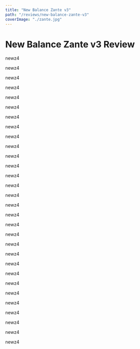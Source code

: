 ```yaml
---
title: "New Balance Zante v3"
path: "/reviews/new-balance-zante-v3"
coverImage: "./zante.jpg"
---
```

# New Balance Zante v3 Review

newz4

newz4

newz4

newz4

newz4

newz4

newz4

newz4

newz4

newz4

newz4

newz4

newz4

newz4

newz4

newz4

newz4

newz4

newz4

newz4

newz4

newz4

newz4

newz4

newz4

newz4

newz4

newz4

newz4

newz4
